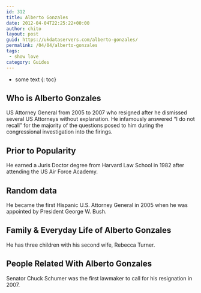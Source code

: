 ```yaml
---
id: 312
title: Alberto Gonzales
date: 2012-04-04T22:25:22+00:00
author: chito
layout: post
guid: https://ukdataservers.com/alberto-gonzales/
permalink: /04/04/alberto-gonzales
tags:
 - show love
category: Guides
---
```


* some text
{: toc}


## Who is  Alberto Gonzales



US Attorney General from 2005 to 2007 who resigned after he dismissed several US Attorneys without explanation. He infamously answered &#8220;I do not recall&#8221; for the majority of the questions posed to him during the congressional investigation into the firings.

      
      
      
## Prior to Popularity 



He earned a Juris Doctor degree from Harvard Law School in 1982 after attending the US Air Force Academy.

      
      
      
## Random data 



He became the first Hispanic U.S. Attorney General in 2005 when he was appointed by President George W. Bush.

      
      
      
## Family & Everyday Life of Alberto Gonzales



He has three children with his second wife, Rebecca Turner.

      
      
      
## People Related With  Alberto Gonzales



Senator Chuck Schumer was the first lawmaker to call for his resignation in 2007.

      
    
  



    
    
  
